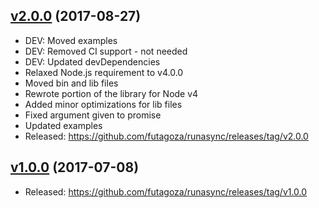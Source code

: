 <a name="2.0.0"></a>
## [v2.0.0](https://github.com/futagoza/runasync/compare/v1.0.0...v2.0.0) (2017-08-27)

* DEV: Moved examples
* DEV: Removed CI support - not needed
* DEV: Updated devDependencies
* Relaxed Node.js requirement to v4.0.0
* Moved bin and lib files
* Rewrote portion of the library for Node v4
* Added minor optimizations for lib files
* Fixed argument given to promise
* Updated examples
* Released: https://github.com/futagoza/runasync/releases/tag/v2.0.0

<a name="1.0.0"></a>
## [v1.0.0](https://github.com/futagoza/runasync/commits/v1.0.0) (2017-07-08)

* Released: https://github.com/futagoza/runasync/releases/tag/v1.0.0
